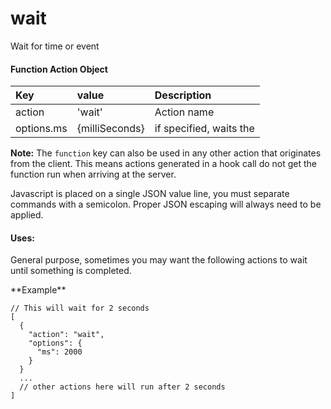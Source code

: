 # wait

Wait for time or event

#### Function Action Object

| Key | value | Description |
| :--- | :--- | :--- |
| action | 'wait' | Action name |
| options.ms |  {milliSeconds} | if specified, waits the  |

**Note:**  The `function` key can also be used in any other action that originates from the client. This means actions generated in a hook call do not get the function run when arriving at the server.

Javascript is placed on a single JSON value line,  you must separate commands with a semicolon. Proper JSON escaping will always need to be applied.

#### Uses:

General purpose, sometimes you may want the following actions to wait until something is completed.

\*\*Example\*\*

```text
// This will wait for 2 seconds 
[
  {
    "action": "wait",
    "options": {
      "ms": 2000
    }
  }
  ...
  // other actions here will run after 2 seconds
]
```

